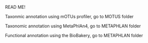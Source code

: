 READ ME!

Taxonmic annotation using mOTUs profiler, go to MOTUS folder

Taxonomic annotation using MetaPhlAn4, go to METAPHLAN folder

Functional annotation using the BioBakery, go to METAPHLAN folder
           
